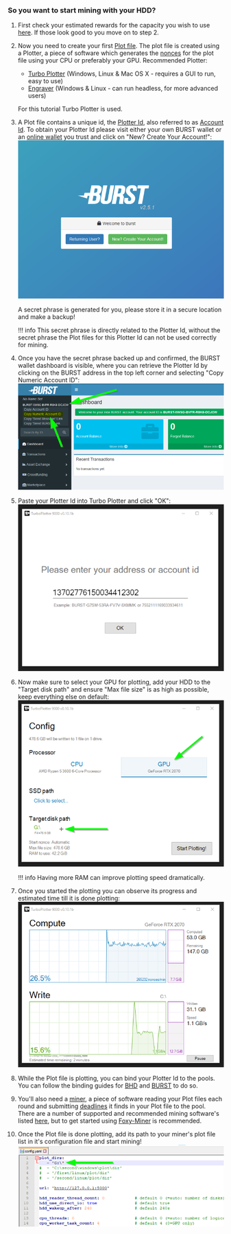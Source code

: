 ### So you want to start mining with your HDD?

1. First check your estimated rewards for the capacity you wish to use [here](https://calculator.foxypool.io). If those look good to you move on to step 2.
2. Now you need to create your first [Plot file](glossary.md#plot-file). The plot file is created using a Plotter, a piece of software which generates the [nonces](glossary.md#nonce) for the plot file using your CPU or preferably your GPU.
Recommended Plotter:
    - [Turbo Plotter](https://blackpawn.com/tp/) (Windows, Linux & Mac OS X - requires a GUI to run, easy to use)
    - [Engraver](https://github.com/PoC-Consortium/engraver/releases) (Windows & Linux - can run headless, for more advanced users)

    For this tutorial Turbo Plotter is used.

3. A Plot file contains a unique id, the [Plotter Id](glossary.md#plotter-id), also referred to as [Account Id](glossary.md#account-id). To obtain your Plotter Id please visit either your own BURST wallet or an [online wallet](https://wallet1.burst-team.us:2083/index.html) you trust and click on "New? Create Your Account!":
    ![BURST wallet create account](../assets/img/getting-started/burst-wallet-create-account.png)

    A secret phrase is generated for you, please store it in a secure location and make a backup!

    !!! info
        This secret phrase is directly related to the Plotter Id, without the secret phrase the Plot files for this Plotter Id can not be used correctly for mining.

4. Once you have the secret phrase backed up and confirmed, the BURST wallet dashboard is visible, where you can retrieve the Plotter Id by clicking on the BURST address in the top left corner and selecting "Copy Numeric Account ID":
    ![BURST wallet copy numeric id](../assets/img/getting-started/burst-wallet-copy-numeric-id.png)

5. Paste your Plotter Id into Turbo Plotter and click "OK":
    ![Turbo Plotter enter plotter id](../assets/img/getting-started/tp-enter-plotter-id.png)

6. Now make sure to select your GPU for plotting, add your HDD to the "Target disk path" and ensure "Max file size" is as high as possible, keep everything else on default:
    ![Turbo Plotter plotting setup](../assets/img/getting-started/tp-plot-setup.png)

    !!! info
        Having more RAM can improve plotting speed dramatically.

7. Once you started the plotting you can observe its progress and estimated time till it is done plotting:
    ![Turbo Plotter plotting](../assets/img/getting-started/tp-plotting.png)

8. While the Plot file is plotting, you can bind your Plotter Id to the pools. You can follow the binding guides for [BHD](../foxy-pool/binding/bhd.md) and [BURST](../foxy-pool/binding/burst.md) to do so.
9. You'll also need a [miner](glossary.md#mining-software), a piece of software reading your Plot files each round and submitting [deadlines](glossary.md#deadline) it finds in your Plot file to the pool.
   There are a number of supported and recommended mining software's listed [here](../foxy-pool/mining.md), but to get started using [Foxy-Miner](../foxy-miner/index.md) is recommended.
10. Once the Plot file is done plotting, add its path to your miner's plot file list in it's configuration file and start mining!
    ![Scavenger add plot path](../assets/img/getting-started/scavenger-config-add-plot-path.png)
